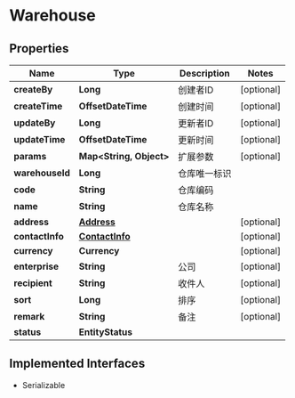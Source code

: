 

# Warehouse


## Properties

| Name | Type | Description | Notes |
|------------ | ------------- | ------------- | -------------|
|**createBy** | **Long** | 创建者ID |  [optional] |
|**createTime** | **OffsetDateTime** | 创建时间 |  [optional] |
|**updateBy** | **Long** | 更新者ID |  [optional] |
|**updateTime** | **OffsetDateTime** | 更新时间 |  [optional] |
|**params** | **Map&lt;String, Object&gt;** | 扩展参数 |  [optional] |
|**warehouseId** | **Long** | 仓库唯一标识 |  |
|**code** | **String** | 仓库编码 |  |
|**name** | **String** | 仓库名称 |  |
|**address** | [**Address**](Address.md) |  |  [optional] |
|**contactInfo** | [**ContactInfo**](ContactInfo.md) |  |  [optional] |
|**currency** | **Currency** |  |  [optional] |
|**enterprise** | **String** | 公司 |  [optional] |
|**recipient** | **String** | 收件人 |  [optional] |
|**sort** | **Long** | 排序 |  [optional] |
|**remark** | **String** | 备注 |  [optional] |
|**status** | **EntityStatus** |  |  |


## Implemented Interfaces

* Serializable


